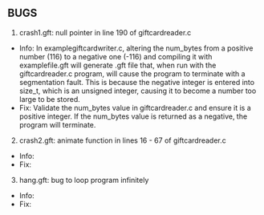 ## BUGS

1. crash1.gft: null pointer in line 190 of giftcardreader.c
* Info: In examplegiftcardwriter.c, altering the num_bytes from a positive number (116) to a negative one (-116) and compiling it with examplefile.gft will generate .gft file that, when run with the giftcardreader.c program, will cause the program to terminate with a segmentation fault. This is because the negative integer is entered into size_t, which is an unsigned integer, causing it to become a number too large to be stored.
* Fix: Validate the num_bytes value in giftcardreader.c and ensure it is a positive integer. If the num_bytes value is returned as a negative, the program will terminate.

2. crash2.gft: animate function in lines 16 - 67 of giftcardreader.c
* Info:
* Fix:

3. hang.gft: bug to loop program infinitely
* Info:
* Fix: